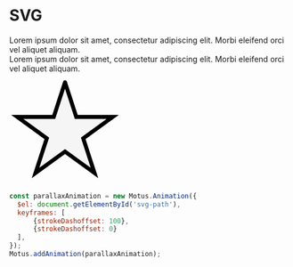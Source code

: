 # SVG

<div class="demo"> 
  <section>
    Lorem ipsum dolor sit amet, consectetur adipiscing elit. Morbi eleifend orci vel aliquet aliquam. 
  </section>
  <section>
    Lorem ipsum dolor sit amet, consectetur adipiscing elit. Morbi eleifend orci vel aliquet aliquam. 
  </section>
  <div id="svg">
     <svg height="200" viewBox="-2 -2 28 28" xmlns="http://www.w3.org/2000/svg" >
          <path id="svg-path" stroke-linecap="round" fill="whitesmoke" stroke-dasharray="100" stroke="black" d="M12 .288l2.833 8.718h9.167l-7.417 5.389 2.833 8.718-7.416-5.388-7.417 5.388 2.833-8.718-7.416-5.389h9.167z"/>
      </svg>
  </div>
</div>

```js
const parallaxAnimation = new Motus.Animation({
  $el: document.getElementById('svg-path'),
  keyframes: [
      {strokeDashoffset: 100},
      {strokeDashoffset: 0}
  ],
});
Motus.addAnimation(parallaxAnimation);
```
